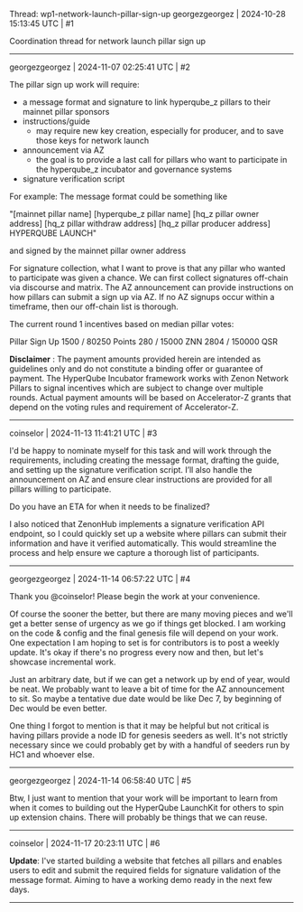 Thread: wp1-network-launch-pillar-sign-up
georgezgeorgez | 2024-10-28 15:13:45 UTC | #1

Coordination thread for network launch pillar sign up

-------------------------

georgezgeorgez | 2024-11-07 02:25:41 UTC | #2

The pillar sign up work will require:

* a message format and signature to link hyperqube_z pillars to their mainnet pillar sponsors
* instructions/guide
  * may require new key creation, especially for producer, and to save those keys for network launch
* announcement via AZ
  * the goal is to provide a last call for pillars who want to participate in the hyperqube_z incubator and governance systems
* signature verification script

For example:
The message format could be something like

"[mainnet pillar name]  [hyperqube_z pillar name] [hq_z pillar owner address] [hq_z pillar withdraw address] [hq_z pillar producer address] HYPERQUBE LAUNCH"

and signed by the mainnet pillar owner address

For signature collection, what I want to prove is that any pillar who wanted to participate was given a chance. We can first collect signatures off-chain via discourse and matrix. The AZ announcement can provide instructions on how pillars can submit a sign up via AZ. If no AZ signups occur within a timeframe, then our off-chain list is thorough.

The current round 1 incentives based on median pillar votes:

Pillar Sign Up
1500 / 80250 Points
280 / 15000 ZNN
2804 / 150000 QSR

**Disclaimer** : The payment amounts provided herein are intended as guidelines only and do not constitute a binding offer or guarantee of payment. The HyperQube Incubator framework works with Zenon Network Pillars to signal incentives which are subject to change over multiple rounds. Actual payment amounts will be based on Accelerator-Z grants that depend on the voting rules and requirement of Accelerator-Z.

-------------------------

coinselor | 2024-11-13 11:41:21 UTC | #3

I'd be happy to nominate myself for this task and will work through the requirements, including creating the message format, drafting the guide, and setting up the signature verification script. I’ll also handle the announcement on AZ and ensure clear instructions are provided for all pillars willing to participate. 

Do you have an ETA for when it needs to be finalized?

I also noticed that ZenonHub implements a signature verification API endpoint, so I could quickly set up a website where pillars can submit their information and have it verified automatically. This would streamline the process and help ensure we capture a thorough list of participants.

-------------------------

georgezgeorgez | 2024-11-14 06:57:22 UTC | #4

Thank you @coinselor! Please begin the work at your convenience.

Of course the sooner the better, but there are many moving pieces and we'll get a better sense of urgency as we go if things get blocked. I am working on the code & config and the final genesis file will depend on your work. One expectation I am hoping to set is for contributors is to post a weekly update. It's okay if there's no progress every now and then, but let's showcase incremental work.

Just an arbitrary date, but if we can get a network up by end of year, would be neat. We probably want to leave a bit of time for the AZ announcement to sit. So maybe a tentative due date would be like Dec 7, by beginning of Dec would be even better.

One thing I forgot to mention is that it may be helpful but not critical is having pillars provide a node ID for genesis seeders as well. It's not strictly necessary since we could probably get by with a handful of seeders run by HC1 and whoever else.

-------------------------

georgezgeorgez | 2024-11-14 06:58:40 UTC | #5

Btw, I just want to mention that your work will be important to learn from when it comes to building out the HyperQube LaunchKit for others to spin up extension chains. There will probably be things that we can reuse.

-------------------------

coinselor | 2024-11-17 20:23:11 UTC | #6

**Update**: I've started building a website that fetches all pillars and enables users to edit and submit the required fields for signature validation of the message format.  Aiming to have a working demo ready in the next few days.

-------------------------


